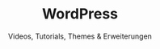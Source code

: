 ---
meta_title  : "WordPress – Videos, Tipps, Tricks, Themes und Erweiterungen"
subtitle    : "Videos, Tutorials, Themes & Erweiterungen"
title       : "WordPress"
meta_title  : "WordPress – Tutorials, Code-Beispiele, Themes und Erweiterungen"
---